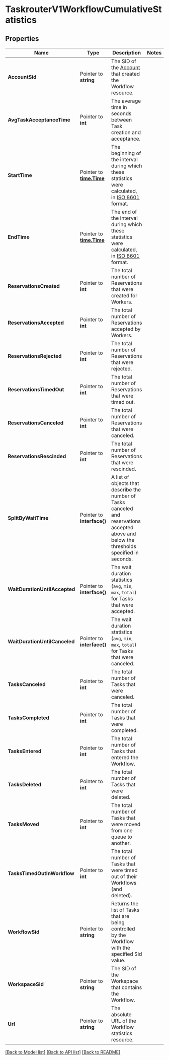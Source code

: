 # TaskrouterV1WorkflowCumulativeStatistics

## Properties

Name | Type | Description | Notes
------------ | ------------- | ------------- | -------------
**AccountSid** | Pointer to **string** | The SID of the [Account](https://www.twilio.com/docs/iam/api/account) that created the Workflow resource. |
**AvgTaskAcceptanceTime** | Pointer to **int** | The average time in seconds between Task creation and acceptance. |
**StartTime** | Pointer to [**time.Time**](time.Time.md) | The beginning of the interval during which these statistics were calculated, in [ISO 8601](https://en.wikipedia.org/wiki/ISO_8601) format. |
**EndTime** | Pointer to [**time.Time**](time.Time.md) | The end of the interval during which these statistics were calculated, in [ISO 8601](https://en.wikipedia.org/wiki/ISO_8601) format. |
**ReservationsCreated** | Pointer to **int** | The total number of Reservations that were created for Workers. |
**ReservationsAccepted** | Pointer to **int** | The total number of Reservations accepted by Workers. |
**ReservationsRejected** | Pointer to **int** | The total number of Reservations that were rejected. |
**ReservationsTimedOut** | Pointer to **int** | The total number of Reservations that were timed out. |
**ReservationsCanceled** | Pointer to **int** | The total number of Reservations that were canceled. |
**ReservationsRescinded** | Pointer to **int** | The total number of Reservations that were rescinded. |
**SplitByWaitTime** | Pointer to **interface{}** | A list of objects that describe the number of Tasks canceled and reservations accepted above and below the thresholds specified in seconds. |
**WaitDurationUntilAccepted** | Pointer to **interface{}** | The wait duration statistics (`avg`, `min`, `max`, `total`) for Tasks that were accepted. |
**WaitDurationUntilCanceled** | Pointer to **interface{}** | The wait duration statistics (`avg`, `min`, `max`, `total`) for Tasks that were canceled. |
**TasksCanceled** | Pointer to **int** | The total number of Tasks that were canceled. |
**TasksCompleted** | Pointer to **int** | The total number of Tasks that were completed. |
**TasksEntered** | Pointer to **int** | The total number of Tasks that entered the Workflow. |
**TasksDeleted** | Pointer to **int** | The total number of Tasks that were deleted. |
**TasksMoved** | Pointer to **int** | The total number of Tasks that were moved from one queue to another. |
**TasksTimedOutInWorkflow** | Pointer to **int** | The total number of Tasks that were timed out of their Workflows (and deleted). |
**WorkflowSid** | Pointer to **string** | Returns the list of Tasks that are being controlled by the Workflow with the specified Sid value. |
**WorkspaceSid** | Pointer to **string** | The SID of the Workspace that contains the Workflow. |
**Url** | Pointer to **string** | The absolute URL of the Workflow statistics resource. |

[[Back to Model list]](../README.md#documentation-for-models) [[Back to API list]](../README.md#documentation-for-api-endpoints) [[Back to README]](../README.md)


